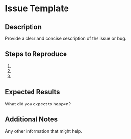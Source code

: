 # Issue Template

## Description
Provide a clear and concise description of the issue or bug.

## Steps to Reproduce
1. 
2. 
3. 

## Expected Results
What did you expect to happen?

## Additional Notes
Any other information that might help.
